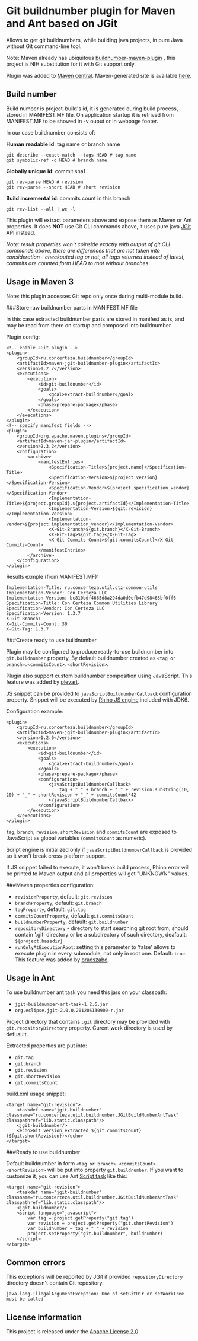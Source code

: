 Git buildnumber plugin for Maven and Ant based on JGit
======================================================

Allows to get git buildnumbers, while building java projects, in pure Java without Git command-line tool.

Note: Maven already has ubiquitous [buildnumber-maven-plugin](http://mojo.codehaus.org/buildnumber-maven-plugin/) , this project is NIH substitution for it with Git support only.

Plugin was added to [Maven central](http://repo1.maven.org/maven2/ru/concerteza/buildnumber/maven-jgit-buildnumber-plugin/).
Maven-generated site is available [here](http://alx3apps.github.com/jgit-buildnumber).

Build number
------------

Build number is project-build's id, it is generated during build process, stored in MANIFEST.MF file. On application startup it is retrived from MANIFEST.MF to be showed in -v ouput or in webpage footer.

In our case buildnumber consists of:

__Human__ __readable__ __id__: tag name or branch name

    git describe --exact-match --tags HEAD # tag name
    git symbolic-ref -q HEAD # branch name

__Globally__ __unique__ __id__: commit sha1

    git rev-parse HEAD # revision
    git rev-parse --short HEAD # short revision

__Build__ __incremental__ __id__: commits count in this branch

    git rev-list --all | wc -l

This plugin will extract parameters above and expose them as Maven or Ant properties.
It does __NOT__ use Git CLI commands above, it uses pure java [JGit](http://www.jgit.org/) API instead.

*Note: result properties won't coinside exactly with output of git CLI commands above,
there are differences that are not taken into consideration - checkouted tag or not, all tags returned instead of latest,
commits are counted form HEAD to root without branches*

Usage in Maven 3
----------------

Note: this plugin accesses Git repo only once during multi-module build.

###Store raw buildnumber parts in MANIFEST.MF file

In this case extracted buildnumber parts are stored in manifest as is, and may be read from there on startup and composed into buildnumber.

Plugin config:

    <!-- enable JGit plugin -->
    <plugin>
        <groupId>ru.concerteza.buildnumber</groupId>
        <artifactId>maven-jgit-buildnumber-plugin</artifactId>
        <version>1.2.7</version>
        <executions>
            <execution>
                <id>git-buildnumber</id>
                <goals>
                    <goal>extract-buildnumber</goal>
                </goals>
                <phase>prepare-package</phase>
            </execution>
        </executions>
    </plugin> 
    <!-- specify manifest fields -->
    <plugin>
        <groupId>org.apache.maven.plugins</groupId>
        <artifactId>maven-jar-plugin</artifactId>
        <version>2.3.2</version>
        <configuration>
            <archive>
                <manifestEntries>
                    <Specification-Title>${project.name}</Specification-Title>
                    <Specification-Version>${project.version}</Specification-Version>
                    <Specification-Vendor>${project.specification_vendor}</Specification-Vendor>
                    <Implementation-Title>${project.groupId}.${project.artifactId}</Implementation-Title>
                    <Implementation-Version>${git.revision}</Implementation-Version>
                    <Implementation-Vendor>${project.implementation_vendor}</Implementation-Vendor>
                    <X-Git-Branch>${git.branch}</X-Git-Branch>
                    <X-Git-Tag>${git.tag}</X-Git-Tag>
                    <X-Git-Commits-Count>${git.commitsCount}</X-Git-Commits-Count>
                </manifestEntries>
            </archive>
        </configuration>
    </plugin>

Results exmple (from MANIFEST.MF):

    Implementation-Title: ru.concerteza.util.ctz-common-utils
    Implementation-Vendor: Con Certeza LLC
    Implementation-Version: bc810bdf4665d8a294da0d0efb47d98463bf0ff6
    Specification-Title: Con Certeza Common Utilities Library
    Specification-Vendor: Con Certeza LLC
    Specification-Version: 1.3.7
    X-Git-Branch: 
    X-Git-Commits-Count: 30
    X-Git-Tag: 1.3.7

###Create ready to use buildnumber

Plugin may be configured to produce ready-to-use buildnumber into `git.buildnumber` property.
By default buildnumber created as `<tag or branch>.<commitsCount>.<shortRevision>`.

Plugin also support custom buildnumber composition using JavaScript. This feature was added by [plevart](https://github.com/plevart).

JS snippet can be provided to `javaScriptBuildnumberCallback` configuration property. Snippet will be executed
by [Rhino JS engine](http://www.mozilla.org/rhino/) included with JDK6.

Configuration example:

    <plugin>
        <groupId>ru.concerteza.buildnumber</groupId>
        <artifactId>maven-jgit-buildnumber-plugin</artifactId>
        <version>1.2.6</version>
        <executions>
            <execution>
                <id>git-buildnumber</id>
                <goals>
                    <goal>extract-buildnumber</goal>
                </goals>
                <phase>prepare-package</phase>
                <configuration>
                    <javaScriptBuildnumberCallback>
                        tag + "_" + branch + "_" + revision.substring(10, 20) + "_" + shortRevision + "_" + commitsCount*42
                    </javaScriptBuildnumberCallback>
                </configuration>
            </execution>
        </executions>
    </plugin>

`tag`, `branch`, `revision`, `shortRevision` and `commitsCount` are exposed to JavaScript as global variables (`commitsCount` as numeric).

Script engine is initialized only if `javaScriptBuildnumberCallback` is provided so it won't break cross-platform support.

If JS snippet failed to execute, it won't break build process, Rhino error will be printed to Maven output and all properties will get "UNKNOWN" values.

###Maven properties configuration:

 * `revisionProperty`, default: `git.revision`
 * `branchProperty`, default: `git.branch`
 * `tagProperty`, default: `git.tag`
 * `commitsCountProperty`, default: `git.commitsCount`
 * `buildnumberProperty`, default: `git.buildnumber`
 * `repositoryDirectory` -  directory to start searching git root from, should contain '.git' directory
 or be a subdirectory of such directory, deafault: `${project.basedir}`
 * `runOnlyAtExecutionRoot`: setting this parameter to 'false' allows to execute plugin
 in every submodule, not only in root one. Default: `true`.
 This feature was added by [bradszabo](https://github.com/bradszabo).

Usage in Ant
------------

To use buildnumber ant task you need this jars on your classpath:

 - `jgit-buildnumber-ant-task-1.2.6.jar`
 - `org.eclipse.jgit-2.0.0.201206130900-r.jar`

Project directory that contains `.git` directory may be provided with `git.repositoryDirectory` property.
Curent work directory is used by defuault.

Extracted properties are put into:

 - `git.tag`
 - `git.branch`
 - `git.revision`
 - `git.shortRevision`
 - `git.commitsCount`

build.xml usage snippet:

    <target name="git-revision">
        <taskdef name="jgit-buildnumber" classname="ru.concerteza.util.buildnumber.JGitBuildNumberAntTask" classpathref="lib.static.classpath"/>
        <jgit-buildnumber/>
        <echo>Git version extracted ${git.commitsCount} (${git.shortRevision})</echo>
    </target>

###Ready to use buildnumber

Default buildnumber in form `<tag or branch>.<commitsCount>.<shortRevision>` will be put into property `git.buildnumber`.
If you want to customize it, you can use Ant [Script task](http://ant.apache.org/manual/Tasks/script.html) like this:

    <target name="git-revision">
        <taskdef name="jgit-buildnumber" classname="ru.concerteza.util.buildnumber.JGitBuildNumberAntTask" classpathref="lib.static.classpath"/>
        <jgit-buildnumber/>
        <script language="javascript">
            var tag = project.getProperty("git.tag")
            var revision = project.getProperty("git.shortRevision")
            var buildnumber = tag + "_" + revision
            project.setProperty("git.buildnumber", buildnumber)
        </script>
    </target>

Common errors
-------------

This exceptions will be reported by JGit if provided `repositoryDirectory` directory doesn't contain Git repository.

    java.lang.IllegalArgumentException: One of setGitDir or setWorkTree must be called

License information
-------------------

This project is released under the [Apache License 2.0](http://www.apache.org/licenses/LICENSE-2.0)